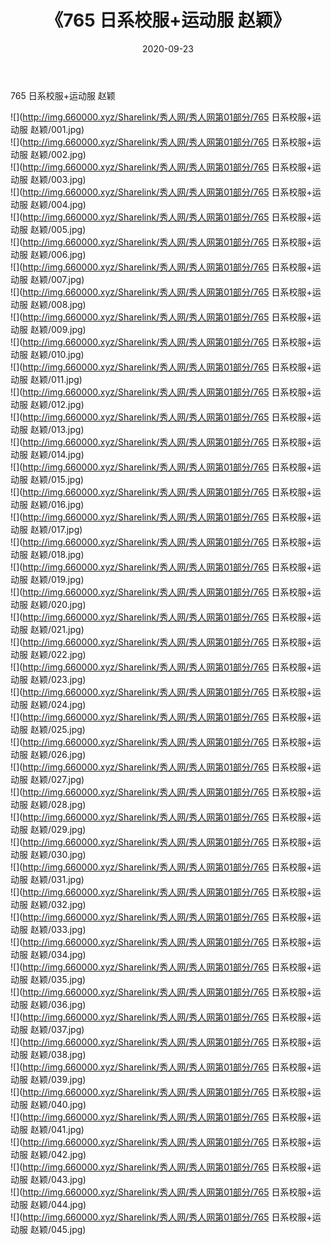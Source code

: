 ﻿---
layout: post
title:  《765 日系校服+运动服 赵颖》
date:   2020-09-23
img: http://img.660000.xyz/Sharelink/秀人网/秀人网第01部分/765 日系校服+运动服 赵颖/000.jpg
categories: [美女, 清纯, 唯美]
---

765 日系校服+运动服 赵颖

  ![](http://img.660000.xyz/Sharelink/秀人网/秀人网第01部分/765 日系校服+运动服 赵颖/001.jpg) <br> ![](http://img.660000.xyz/Sharelink/秀人网/秀人网第01部分/765 日系校服+运动服 赵颖/002.jpg) <br> ![](http://img.660000.xyz/Sharelink/秀人网/秀人网第01部分/765 日系校服+运动服 赵颖/003.jpg) <br> ![](http://img.660000.xyz/Sharelink/秀人网/秀人网第01部分/765 日系校服+运动服 赵颖/004.jpg) <br> ![](http://img.660000.xyz/Sharelink/秀人网/秀人网第01部分/765 日系校服+运动服 赵颖/005.jpg) <br> ![](http://img.660000.xyz/Sharelink/秀人网/秀人网第01部分/765 日系校服+运动服 赵颖/006.jpg) <br> ![](http://img.660000.xyz/Sharelink/秀人网/秀人网第01部分/765 日系校服+运动服 赵颖/007.jpg) <br> ![](http://img.660000.xyz/Sharelink/秀人网/秀人网第01部分/765 日系校服+运动服 赵颖/008.jpg) <br> ![](http://img.660000.xyz/Sharelink/秀人网/秀人网第01部分/765 日系校服+运动服 赵颖/009.jpg) <br> ![](http://img.660000.xyz/Sharelink/秀人网/秀人网第01部分/765 日系校服+运动服 赵颖/010.jpg) <br> ![](http://img.660000.xyz/Sharelink/秀人网/秀人网第01部分/765 日系校服+运动服 赵颖/011.jpg) <br> ![](http://img.660000.xyz/Sharelink/秀人网/秀人网第01部分/765 日系校服+运动服 赵颖/012.jpg) <br> ![](http://img.660000.xyz/Sharelink/秀人网/秀人网第01部分/765 日系校服+运动服 赵颖/013.jpg) <br> ![](http://img.660000.xyz/Sharelink/秀人网/秀人网第01部分/765 日系校服+运动服 赵颖/014.jpg) <br> ![](http://img.660000.xyz/Sharelink/秀人网/秀人网第01部分/765 日系校服+运动服 赵颖/015.jpg) <br> ![](http://img.660000.xyz/Sharelink/秀人网/秀人网第01部分/765 日系校服+运动服 赵颖/016.jpg) <br> ![](http://img.660000.xyz/Sharelink/秀人网/秀人网第01部分/765 日系校服+运动服 赵颖/017.jpg) <br> ![](http://img.660000.xyz/Sharelink/秀人网/秀人网第01部分/765 日系校服+运动服 赵颖/018.jpg) <br> ![](http://img.660000.xyz/Sharelink/秀人网/秀人网第01部分/765 日系校服+运动服 赵颖/019.jpg) <br> ![](http://img.660000.xyz/Sharelink/秀人网/秀人网第01部分/765 日系校服+运动服 赵颖/020.jpg) <br> ![](http://img.660000.xyz/Sharelink/秀人网/秀人网第01部分/765 日系校服+运动服 赵颖/021.jpg) <br> ![](http://img.660000.xyz/Sharelink/秀人网/秀人网第01部分/765 日系校服+运动服 赵颖/022.jpg) <br> ![](http://img.660000.xyz/Sharelink/秀人网/秀人网第01部分/765 日系校服+运动服 赵颖/023.jpg) <br> ![](http://img.660000.xyz/Sharelink/秀人网/秀人网第01部分/765 日系校服+运动服 赵颖/024.jpg) <br> ![](http://img.660000.xyz/Sharelink/秀人网/秀人网第01部分/765 日系校服+运动服 赵颖/025.jpg) <br> ![](http://img.660000.xyz/Sharelink/秀人网/秀人网第01部分/765 日系校服+运动服 赵颖/026.jpg) <br> ![](http://img.660000.xyz/Sharelink/秀人网/秀人网第01部分/765 日系校服+运动服 赵颖/027.jpg) <br> ![](http://img.660000.xyz/Sharelink/秀人网/秀人网第01部分/765 日系校服+运动服 赵颖/028.jpg) <br> ![](http://img.660000.xyz/Sharelink/秀人网/秀人网第01部分/765 日系校服+运动服 赵颖/029.jpg) <br> ![](http://img.660000.xyz/Sharelink/秀人网/秀人网第01部分/765 日系校服+运动服 赵颖/030.jpg) <br> ![](http://img.660000.xyz/Sharelink/秀人网/秀人网第01部分/765 日系校服+运动服 赵颖/031.jpg) <br> ![](http://img.660000.xyz/Sharelink/秀人网/秀人网第01部分/765 日系校服+运动服 赵颖/032.jpg) <br> ![](http://img.660000.xyz/Sharelink/秀人网/秀人网第01部分/765 日系校服+运动服 赵颖/033.jpg) <br> ![](http://img.660000.xyz/Sharelink/秀人网/秀人网第01部分/765 日系校服+运动服 赵颖/034.jpg) <br> ![](http://img.660000.xyz/Sharelink/秀人网/秀人网第01部分/765 日系校服+运动服 赵颖/035.jpg) <br> ![](http://img.660000.xyz/Sharelink/秀人网/秀人网第01部分/765 日系校服+运动服 赵颖/036.jpg) <br> ![](http://img.660000.xyz/Sharelink/秀人网/秀人网第01部分/765 日系校服+运动服 赵颖/037.jpg) <br> ![](http://img.660000.xyz/Sharelink/秀人网/秀人网第01部分/765 日系校服+运动服 赵颖/038.jpg) <br> ![](http://img.660000.xyz/Sharelink/秀人网/秀人网第01部分/765 日系校服+运动服 赵颖/039.jpg) <br> ![](http://img.660000.xyz/Sharelink/秀人网/秀人网第01部分/765 日系校服+运动服 赵颖/040.jpg) <br> ![](http://img.660000.xyz/Sharelink/秀人网/秀人网第01部分/765 日系校服+运动服 赵颖/041.jpg) <br> ![](http://img.660000.xyz/Sharelink/秀人网/秀人网第01部分/765 日系校服+运动服 赵颖/042.jpg) <br> ![](http://img.660000.xyz/Sharelink/秀人网/秀人网第01部分/765 日系校服+运动服 赵颖/043.jpg) <br> ![](http://img.660000.xyz/Sharelink/秀人网/秀人网第01部分/765 日系校服+运动服 赵颖/044.jpg) <br> ![](http://img.660000.xyz/Sharelink/秀人网/秀人网第01部分/765 日系校服+运动服 赵颖/045.jpg) <br>
